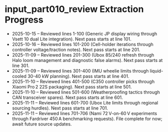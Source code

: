 # input_part010_review Extraction Progress

- 2025-10-15 – Reviewed lines 1-100 (Generic JP display wiring through Vsett 10 dual Lite integration). Next pass starts at line 101.
- 2025-10-16 – Reviewed lines 101-200 (Cell-holder iterations through controller voltage/traction notes). Next pass starts at line 201.
- 2025-11-09 – Reviewed lines 201-300 (Ubox 85/240 refresh through Halo loom management and diagnostic false alarms). Next pass starts at line 301.
- 2025-11-09 – Reviewed lines 301-400 (IMU wheelie limits through liquid-cooled 30-40 kW planning). Next pass starts at line 401.
- 2025-11-10 – Reviewed lines 401-500 (C350 controller picks through Xiaomi Pro 2 22S packaging). Next pass starts at line 501.
- 2025-11-10 – Reviewed lines 501-600 (Weatherproofing tactics through CAN transceiver spares). Next pass starts at line 601.
- 2025-11-11 – Reviewed lines 601-700 (Ubox Lite limits through regional sourcing hurdles). Next pass starts at line 701.
- 2025-11-11 – Reviewed lines 701-706 (Nami 72 V-on-60 V experiments through Fardriver 450 A benchmarking requests). File complete for now; await future source updates.
